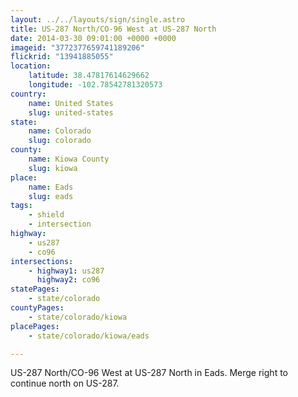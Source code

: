 ```yaml
---
layout: ../../layouts/sign/single.astro
title: US-287 North/CO-96 West at US-287 North
date: 2014-03-30 09:01:00 +0000 +0000
imageid: "3772377659741189206"
flickrid: "13941885055"
location:
    latitude: 38.47817614629662
    longitude: -102.78542781320573
country:
    name: United States
    slug: united-states
state:
    name: Colorado
    slug: colorado
county:
    name: Kiowa County
    slug: kiowa
place:
    name: Eads
    slug: eads
tags:
    - shield
    - intersection
highway:
    - us287
    - co96
intersections:
    - highway1: us287
      highway2: co96
statePages:
    - state/colorado
countyPages:
    - state/colorado/kiowa
placePages:
    - state/colorado/kiowa/eads

---
```

US-287 North/CO-96 West at US-287 North in Eads.  Merge right to continue north on US-287.